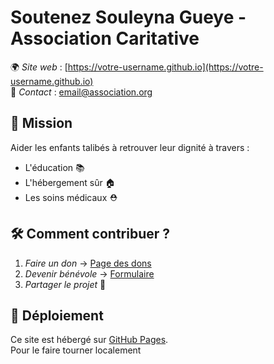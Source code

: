 # Soutenez Souleyna Gueye - Association Caritative

🌍 *Site web* : [https://votre-username.github.io](https://votre-username.github.io)  
💌 *Contact* : email@association.org  

## 📌 Mission
Aider les enfants talibés à retrouver leur dignité à travers :
- L'éducation 📚
- L'hébergement sûr 🏠
- Les soins médicaux ⛑

## 🛠 Comment contribuer ?
1. *Faire un don* → [Page des dons](#)
2. *Devenir bénévole* → [Formulaire](#)
3. *Partager le projet* 🔄

## 🚀 Déploiement
Ce site est hébergé sur [GitHub Pages](https://pages.github.com).  
Pour le faire tourner localement 
